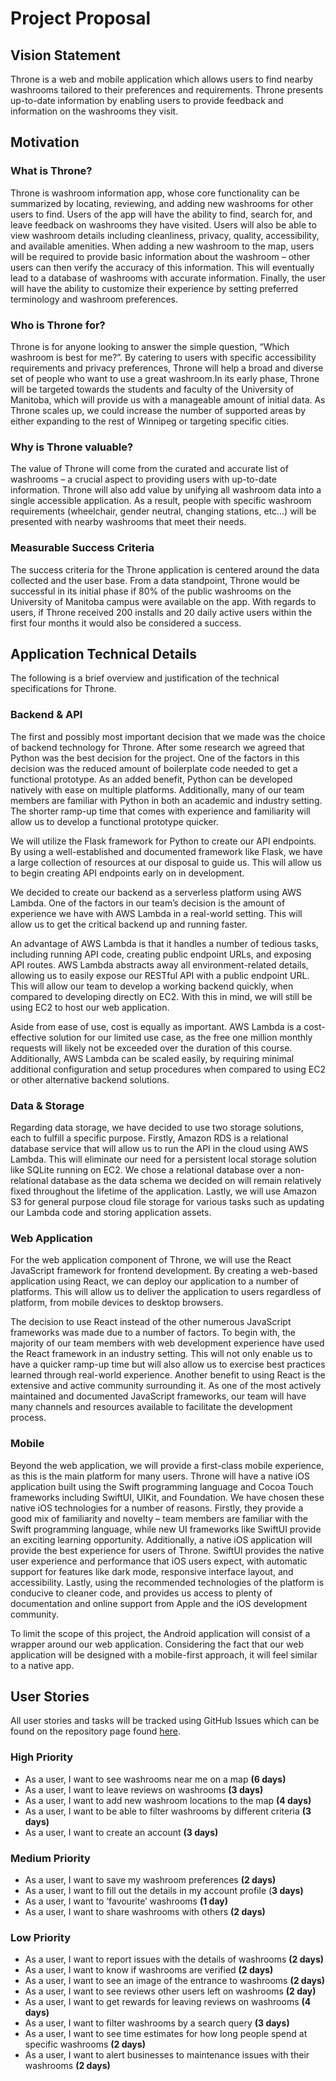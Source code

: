 # Project Proposal

## Vision Statement

Throne is a web and mobile application which allows users to find nearby washrooms tailored to their preferences and requirements. Throne presents up-to-date information by enabling users to provide feedback and information on the washrooms they visit.

## Motivation

### What is Throne?

Throne is washroom information app, whose core functionality can be summarized by locating, reviewing, and adding new washrooms for other users to find. Users of the app will have the ability to find, search for, and leave feedback on washrooms they have visited. Users will also be able to view washroom details including cleanliness, privacy, quality, accessibility, and available amenities. When adding a new washroom to the map, users will be required to provide basic information about the washroom – other users can then verify the accuracy of this information. This will eventually lead to a database of washrooms with accurate information. Finally, the user will have the ability to customize their experience by setting preferred terminology and washroom preferences.

### Who is Throne for?

Throne is for anyone looking to answer the simple question, “Which washroom is best for me?”. By catering to users with specific accessibility requirements and privacy preferences, Throne will help a broad and diverse set of people who want to use a great washroom.In its early phase, Throne will be targeted towards the students and faculty of the University of Manitoba, which will provide us with a manageable amount of initial data. As Throne scales up, we could increase the number of supported areas by either expanding to the rest of Winnipeg or targeting specific cities.

### Why is Throne valuable?

The value of Throne will come from the curated and accurate list of washrooms – a crucial aspect to providing users with up-to-date information. Throne will also add value by unifying all washroom data into a single accessible application. As a result, people with specific washroom requirements (wheelchair, gender neutral, changing stations, etc...) will be presented with nearby washrooms that meet their needs.

### Measurable Success Criteria

The success criteria for the Throne application is centered around the data collected and the user base. From a data standpoint, Throne would be successful in its initial phase if 80% of the public washrooms on the University of Manitoba campus were available on the app. With regards to users, if Throne received 200 installs and 20 daily active users within the first four months it would also be considered a success.

## Application Technical Details

The following is a brief overview and justification of the technical specifications for Throne.

### Backend & API

The first and possibly most important decision that we made was the choice of backend technology for Throne. After some research we agreed that Python was the best decision for the project. One of the factors in this decision was the reduced amount of boilerplate code needed to get a functional prototype. As an added benefit, Python can be developed natively with ease on multiple platforms. Additionally, many of our team members are familiar with Python in both an academic and industry setting. The shorter ramp-up time that comes with experience and familiarity will allow us to develop a functional prototype quicker.

We will utilize the Flask framework for Python to create our API endpoints. By using a well-established and documented framework like Flask, we have a large collection of resources at our disposal to guide us. This will allow us to begin creating API endpoints early on in development.

We decided to create our backend as a serverless platform using AWS Lambda. One of the factors in our team’s decision is the amount of experience we have with AWS Lambda in a real-world setting. This will allow us to get the critical backend up and running faster.

An advantage of AWS Lambda is that it handles a number of tedious tasks, including running API code, creating public endpoint URLs, and exposing API routes. AWS Lambda abstracts away all environment-related details, allowing us to easily expose our RESTful API with a public endpoint URL. This will allow our team to develop a working backend quickly, when compared to developing directly on EC2. With this in mind, we will still be using EC2 to host our web application.

Aside from ease of use, cost is equally as important. AWS Lambda is a cost-effective solution for our limited use case, as the free one million monthly requests will likely not be exceeded over the duration of this course. Additionally, AWS Lambda can be scaled easily, by requiring minimal additional configuration and setup procedures when compared to using EC2 or other alternative backend solutions.

### Data & Storage

Regarding data storage, we have decided to use two storage solutions, each to fulfill a specific purpose. Firstly, Amazon RDS is a relational database service that will allow us to run the API in the cloud using AWS Lambda. This will eliminate our need for a persistent local storage solution like SQLite running on EC2. We chose a relational database over a non-relational database as the data schema we decided on will remain relatively fixed throughout the lifetime of the application. Lastly, we will use Amazon S3 for general purpose cloud file storage for various tasks such as updating our Lambda code and storing application assets.

### Web Application

For the web application component of Throne, we will use the React JavaScript framework for frontend development. By creating a web-based application using React, we can deploy our application to a number of platforms. This will allow us to deliver the application to users regardless of platform, from mobile devices to desktop browsers.

The decision to use React instead of the other numerous JavaScript frameworks was made due to a number of factors. To begin with, the majority of our team members with web development experience have used the React framework in an industry setting. This will not only enable us to have a quicker ramp-up time but will also allow us to exercise best practices learned through real-world experience. Another benefit to using React is the extensive and active community surrounding it. As one of the most actively maintained and documented JavaScript frameworks, our team will have many channels and resources available to facilitate the development process.

### Mobile

Beyond the web application, we will provide a first-class mobile experience, as this is the main platform for many users. Throne will have a native iOS application built using the Swift programming language and Cocoa Touch frameworks including SwiftUI, UIKit, and Foundation. We have chosen these native iOS technologies for a number of reasons. Firstly, they provide a good mix of familiarity and novelty – team members are familiar with the Swift programming language, while new UI frameworks like SwiftUI provide an exciting learning opportunity. Additionally, a native iOS application will provide the best experience for users of Throne. SwiftUI provides the native user experience and performance that iOS users expect, with automatic support for features like dark mode, responsive interface layout, and accessibility. Lastly, using the recommended technologies of the platform is conducive to cleaner code, and provides us access to plenty of documentation and online support from Apple and the iOS development community.

To limit the scope of this project, the Android application will consist of a wrapper around our web application. Considering the fact that our web application will be designed with a mobile-first approach, it will feel similar to a native app.

## User Stories

All user stories and tasks will be tracked using GitHub Issues which can be found on the repository page found [here](https://github.com/DiljotSG/throne-app).

### High Priority

- As a user, I want to see washrooms near me on a map **(6 days)**
- As a user, I want to leave reviews on washrooms **(3 days)**
- As a user, I want to add new washroom locations to the map **(4 days)**
- As a user, I want to be able to filter washrooms by different criteria **(3 days)**
- As a user, I want to create an account **(3 days)**

### Medium Priority

- As a user, I want to save my washroom preferences **(2 days)**
- As a user, I want to fill out the details in my account profile (**3 days)**
- As a user, I want to ‘favourite’ washrooms **(1 day)**
- As a user, I want to share washrooms with others **(2 days)**

### Low Priority

- As a user, I want to report issues with the details of washrooms **(2 days)**
- As a user, I want to know if washrooms are verified **(2 days)**
- As a user, I want to see an image of the entrance to washrooms **(2 days)**
- As a user, I want to see reviews other users left on washrooms **(2 day)**
- As a user, I want to get rewards for leaving reviews on washrooms **(4 days)**
- As a user, I want to filter washrooms by a search query **(3 days)**
- As a user, I want to see time estimates for how long people spend at specific washrooms **(2 days)**
- As a user, I want to alert businesses to maintenance issues with their washrooms **(2 days)**